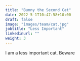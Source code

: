 ```yaml
---
title: "Bunny the Second Cat"
date: 2022-5-1T10:47:58+10:00
draft: false
image: "images/team/cat.jpg"
jobtitle: "Less Important"
linkedinurl: ""
weight: 3
---
```


I am a  less important cat. Beware
